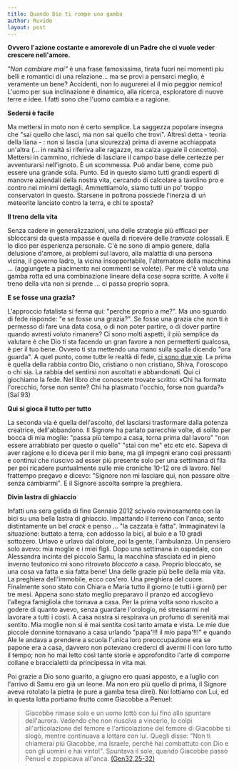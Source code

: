 ```yaml
---
title: Quando Dio ti rompe una gamba
author: Ruvido
layout: post
---
```


<!-- INIZIO -->
**Ovvero l'azione costante e amorevole di un Padre che ci vuole veder crescere nell'amore.**
<!-- FINE -->

*"Non cambiare mai"* è una frase famosissima, tirata fuori nei momenti piu belli e romantici di una relazione... ma se provi a pensarci meglio, è veramente un bene? Accidenti, non lo augurerei al il mio peggior nemico! L'uomo per sua inclinazione è dinamico, alla ricerca, esploratore di nuove terre e idee. I fatti sono che l'uomo cambia e a ragione.

**Sedersi è facile**

Ma mettersi in moto non è certo semplice. La saggezza popolare insegna che "sai quello che lasci, ma non sai quello che trovi". Altresì detta - teoria della liana - : non si lascia (una sicurezza) prima di averne acchiappata un'altra (... in realtà si riferiva alle ragazze, ma calza uguale il concetto). Mettersi in cammino, richiede di lasciare il campo base delle certezze per avventurarsi nell'ignoto. È un scommessa. Può andar bene, come può essere una grande sola. Punto. Ed in questo siamo tutti grandi esperti di manovre aziendali della nostra vita, cercando di calcolare a tavolino pro e contro nei minimi dettagli. Ammettiamolo, siamo tutti un po' troppo conservatori in questo. Starsene in poltrona possiede l'inerzia di un meteorite lanciato contro la terra, e chi te sposta?

**Il treno della vita**

Senza cadere in generalizzazioni, una delle strategie più efficaci per sbloccarsi da questa impasse è quella di ricevere delle *tranvate* colossali. E lo dico per esperienza personale. C'è ne sono di ampio genere, dalla delusione d'amore, ai problemi sul lavoro, alla malattia di una persona vicina, il governo ladro, la vicina insopportabile, l'alternatore della macchina ... (aggiungete a piacimento nei commenti se volete). Per me c'è voluta una gamba rotta ed una combinazione lineare della cose sopra scritte. A volte il treno della vita non si prende ... ci passa proprio sopra.

**E se fosse una grazia?**

L'approccio fatalista si ferma qui: "perche proprio a me?". Ma uno sguardo di fede risponde: "e se fosse una grazia?". Se fosse una grazia che non ti è permesso di fare una data cosa, o di non poter partire, o di dover partire quando avresti voluto rimanere? Ci sono molti aspetti, il più semplice da valutare è che Dio ti sta facendo un gran favore a non permetterti qualcosa, è per il tuo bene. Ovvero ti sta mettendo una mano sulla spalla dicendo "ora guarda". A quel punto, come tutte le realtà di fede, [ci sono due vie](/2013/04/10/raggione-ciaveva.html). La prima è quella della rabbia contro Dio, cristiano o non cristiano, Shiva, l'oroscopo o chi sia. La rabbia del sentirsi non ascoltati e abbandonati. Qui ci giochiamo la fede. Nel libro che conoscete trovate scritto: &laquo;Chi ha formato l'orecchio, forse non sente? Chi ha plasmato l'occhio, forse non guarda?&raquo; (Sal 93)

**Qui si gioca il tutto per tutto**

La seconda via è quella dell'ascolto, del lasciarsi trasformare dalla potenza creatrice, dell'abbandono. Il Signore ha parlato parecchie volte, di solito per bocca di mia moglie: "passa più tempo a casa, torna prima dal lavoro" "non essere arrabbiato per questo o quello" "stai con me" etc etc etc. Sapeva di aver ragione e lo diceva per il mio bene, ma gli impegni erano così pressanti e continui che riuscivo ad esser più presente solo per una settimana di fila per poi ricadere puntualmente sulle mie croniche 10-12 ore di lavoro. Nel frattempo pregavo e dicevo: "Signore non mi lasciare qui, non passare oltre senza cambiarmi". E il Signore ascolta sempre la preghiera. 

**Divin lastra di ghiaccio**

Infatti una sera gelida di fine Gennaio 2012 scivolo rovinosamente con la bici su una bella lastra di ghiaccio. Impattando il terreno con l'anca, sento distintamente un bel *crack* e penso ... "la cazzata è fatta". Immaginatevi la situazione: buttato a terra, con addosso la bici, al buio e a 10 gradi sottozero. Urlavo e urlavo dal dolore, poi la gente, l'ambulanza. Un pensiero solo avevo: mia moglie e i miei figli. Dopo una settimana in ospedale, con Alessandra incinta del piccolo Samu, la macchina sfasciata ed in pieno inverno teutonico mi sono ritrovato *bloccato* a casa. Proprio bloccato, se una cosa va fatta e sia fatta bene! Una delle grazie più belle della mia vita. La preghiera dell'immobile, ecco cos'ero. Una preghiera del cuore. Finalmente sono stato con Chiara e Maria tutto il giorno (e tutti i giorni) per tre mesi. Appena sono stato meglio preparavo il pranzo ed accoglievo l'allegra famigliola che tornava a casa. Per la prima volta sono riuscito a godere di quanto avevo, senza guardare l'orologio, né stressarmi nel lavorare a tutti i costi. A casa nostra si respirava un profumo di serenità mai sentito. Mia moglie non si é mai sentita così tanto amata e vista. Le mie due piccole donnine tornavano a casa urlando "papa'!!! il mio papa'!!!" e quando Ale le andava a prendere a scuola l'unica loro preoccupazione era se papone era a casa, davvero non potevano crederci di avermi lí con loro tutto il tempo; non ho mai letto così tante storie e approfondito l'arte di comporre collane e braccialetti da principessa in vita mai.

Poi grazie a Dio sono guarito, a giugno ero quasi apposto, e a luglio con l'arrivo di Samu ero già un leone. Ma non ero più quello di prima, il Signore aveva rotolato la pietra (e pure a gamba tesa direi). Noi lottiamo con Lui, ed in questa lotta portiamo frutto come Giacobbe a Penuel:

>Giacobbe rimase solo e un uomo lottò con lui fino allo spuntare dell'aurora. Vedendo che non riusciva a vincerlo, lo colpì all'articolazione del femore e l'articolazione del femore di Giacobbe si slogò, mentre continuava a lottare con lui. Quegli disse: "Non ti chiamerai più Giacobbe, ma Israele, perché hai combattuto con Dio e con gli uomini e hai vinto!". Spuntava il sole, quando Giacobbe passò Penuel e zoppicava all'anca. [(Gen32,25-32)](http://www.novena.it/Lectio_divina_personaggi_biblici/lectio_giacobbe.htm)
